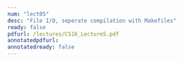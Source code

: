 ```yaml
---
num: "lect05"
desc: "File I/O, seperate compilation with Makefiles"
ready: false
pdfurl: /lectures/CS16_Lecture5.pdf
annotatedpdfurl: 
annotatedready: false
---
```



